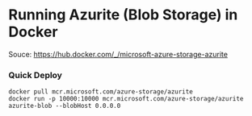 # Running Azurite (Blob Storage) in Docker
Souce: https://hub.docker.com/_/microsoft-azure-storage-azurite


### Quick Deploy
```
docker pull mcr.microsoft.com/azure-storage/azurite
docker run -p 10000:10000 mcr.microsoft.com/azure-storage/azurite azurite-blob --blobHost 0.0.0.0
```
